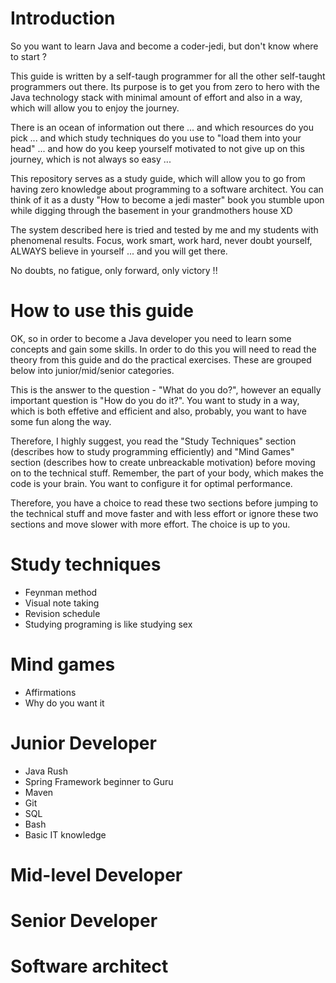 # Introduction 

So you want to learn Java and become a coder-jedi, but don't know where to start ? 

This guide is written by a self-taugh programmer for all the other self-taught programmers out there. 
Its purpose is to get you from zero to hero with the Java technology stack with minimal amount of effort 
and also in a way, which will allow you to enjoy the journey. 

There is an ocean of information out there ... and which resources do you pick ... and which study
techniques do you use to "load them into your head" ... and how do you keep yourself motivated to not give up 
on this journey, which is not always so easy ... 

This repository serves as a study guide, which will allow you to go from having zero knowledge about programming 
to a software architect. You can think of it as a dusty "How to become a jedi master" book you stumble upon while
digging through the basement in your grandmothers house XD

The system described here is tried and tested by me and my students with phenomenal results. 
Focus, work smart, work hard, never doubt yourself, ALWAYS believe in yourself ... and you will get there. 

No doubts, no fatigue, only forward, only victory !!

# How to use this guide

OK, so in order to become a Java developer you need to learn some concepts and gain some skills. 
In order to do this you will need to read the theory from this guide and do the practical exercises.
These are grouped below into junior/mid/senior categories.

This is the answer to the question - "What do you do?", however an equally important question is 
"How do you do it?". You want to study in a way, which is both effetive and efficient and also, probably, 
you want to have some fun along the way. 

Therefore, I highly suggest, you read the "Study Techniques" section (describes how to study programming efficiently) and 
"Mind Games" section (describes how to create unbreackable motivation) before moving on to the technical stuff. 
Remember, the part of your body, which makes the code is your brain.
You want to configure it for optimal performance.

Therefore, you have a choice to read these two sections before jumping to the technical stuff and move faster and with less effort 
or ignore these two sections and move slower with more effort. The choice is up to you. 

# Study techniques
- Feynman method 
- Visual note taking
- Revision schedule 
- Studying programing is like studying sex

# Mind games 
- Affirmations
- Why do you want it 

# Junior Developer 

- Java Rush
- Spring Framework beginner to Guru 
- Maven 
- Git 
- SQL 
- Bash 
- Basic IT knowledge

# Mid-level Developer 
# Senior Developer 
# Software architect 
